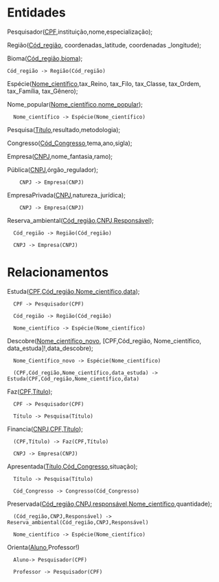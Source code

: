 # Entidades

Pesquisador(<ins>CPF</ins>,instituição,nome,especialização);

Região(<ins>Cód_região</ins>, coordenadas_latitude, coordenadas _longitude);

Bioma(<ins>Cód_região,bioma</ins>);

    Cód_região -> Região(Cód_região)

Espécie(<ins>Nome_científico</ins>,tax_Reino, tax_Filo, tax_Classe, tax_Ordem, tax_Família, tax_Gênero);

Nome_popular(<ins>Nome_científico,nome_popular</ins>);

      Nome_científico -> Espécie(Nome_científico)

Pesquisa(<ins>Título</ins>,resultado,metodologia);

Congresso(<ins>Cód_Congresso</ins>,tema,ano,sigla);

Empresa(<ins>CNPJ</ins>,nome_fantasia,ramo);

Pública(<ins>CNPJ</ins>,órgão_regulador);
        
        CNPJ -> Empresa(CNPJ)

EmpresaPrivada(<ins>CNPJ</ins>,natureza_jurídica);

        CNPJ -> Empresa(CNPJ)

Reserva_ambiental(<ins>Cód_região,CNPJ,Responsável</ins>);

      Cód_região -> Região(Cód_região)

      CNPJ -> Empresa(CNPJ)


# Relacionamentos


Estuda(<ins>CPF,Cód_região,Nome_científico,data</ins>);

      CPF -> Pesquisador(CPF)

      Cód_região -> Região(Cód_região)

      Nome_científico -> Espécie(Nome_científico)

Descobre(<ins>Nome_científico_novo</ins>, [CPF,Cód_região, Nome_científico, data_estuda]!,data_descobre);

      Nome_Científico_novo -> Espécie(Nome_científico)

      (CPF,Cód_região,Nome_científico,data_estuda) -> Estuda(CPF,Cód_região,Nome_científico,data)

Faz(<ins>CPF,Título</ins>);

      CPF -> Pesquisador(CPF)

      Título -> Pesquisa(Título)

Financia(<ins>CNPJ,CPF,Título</ins>);

      (CPF,Título) -> Faz(CPF,Título)

      CNPJ -> Empresa(CNPJ)

Apresentada(<ins>Título,Cód_Congresso</ins>,situação);

      Título -> Pesquisa(Título)

      Cód_Congresso -> Congresso(Cód_Congresso)

Preservada(<ins>Cód_região,CNPJ,responsável,Nome_científico</ins>,quantidade);

      (Cód_região,CNPJ,Responsável) -> Reserva_ambiental(Cód_região,CNPJ,Responsável)

      Nome_científico -> Espécie(Nome_científico)

Orienta(<ins>Aluno</ins>,Professor!)

      Aluno-> Pesquisador(CPF)

      Professor -> Pesquisador(CPF)
